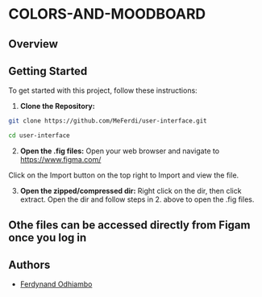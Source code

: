 # COLORS-AND-MOODBOARD

## Overview

## Getting Started

To get started with this project, follow these instructions:

1. **Clone the Repository:**

```bash
git clone https://github.com/MeFerdi/user-interface.git
```
```bash
cd user-interface
```

2. **Open the .fig files:**
Open your web browser and navigate to
https://www.figma.com/

Click on the Import button on the top right to Import and view the file.

3. **Open the zipped/compressed dir:**
Right click on the dir, then click extract. 
Open the dir and follow steps in 2. above to open the .fig files.

## Othe files can be accessed directly from Figam once you log in

## Authors
- [Ferdynand Odhiambo](https://github.com/MeFerdi)